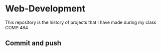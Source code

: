 # Web-Development 

This repository is the history of projects that I have made during my class COMP 484

## Commit and push